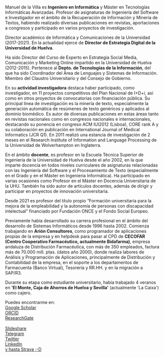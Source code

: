Manuel de la Villa es **Ingeniero en Informática** y Máster en Tecnologías Informáticas Avanzadas. Profesor de asignaturas de Ingeniería del Software e Investigador en el ámbito de la Recuperación de Información y Minería de Textos, habiendo realizado diversas publicaciones en revistas, aportaciones a congresos y participado en varios proyectos de investigación.

Director académico de Informática y Comunicaciones de la Universidad (2017-2021). En la actualidad ejerce de **Director de Estrategia Digital de la Universidad de Huelva**.

Ha sido Director del Curso de Experto en Estrategia Social Media, Comunicación y Marketing Online impartido en la Universidad de Huelva (2012-2015).
Pertenece al **Depto. de Tecnologías de la Información**, del que ha sido Coordinador del Área de Lenguajes y Sistemas de Información. Miembro del Claustro Universitario y del Consejo de Gobierno.

En su **actividad investigadora** destaca haber participado, como investigador, en 11 proyectos competitivos del Plan Nacional de I+D+i, así como en otros proyectos de convocatorias con financiación pública. Su principal línea de investigación es la minería de texto, especialmente la generación automática de resúmenes de texto genéricos y aplicados al dominio biomédico. Es autor de diversas publicaciones en estas áreas tanto en revistas nacionales como en congresos nacionales e internacionales, destacando su ponencia en congreso ACM IUI2012 (Lisboa), CORE rank A y su colaboración en publicación en International Journal of Medical Informatics (JCR Q1). 
En 2011 realizó una estancia de investigación de 2 meses en el Research Institute of Information and Language Processing de la Universidad de Wolverhampton en Inglaterra.

En el ámbito **docente**, es profesor en la Escuela Técnica Superior de Ingeniería de la Universidad de Huelva desde el año 2002, en la que imparte docencia en todos niveles curriculares de asignaturas relacionadas con las Ingeniería del Software y el Procesamiento de Texto (especialmente en el Grado y en el Máster en Ingeniería Informática). Ha participado en varias ocasiones como Profesor en el Máster en Docencia Universitaria de la UHU. También ha sido autor de artículos docentes, además de dirigir y participar en proyectos de innovación universitaria.

Desde 2021 es profesor del título propio “Formación universitaria para la mejora de la empleabilidad y la autonomía de personas con discapacidad intelectual” financiado por Fundación ONCE y el Fondo Social Europeo.

Previamente había desarrollado su carrera profesional en el ámbito del desarrollo de Sistemas Informáticos desde 1996 hasta 2002. Comienza trabajando en **Arión Consultores**, como programador de aplicaciones propias de la empresa y en helpdesk para pasar al CPD de **CECOFAR (Centro Cooperativo Farmacéutico, actualmente Bidafarma)**, empresa andaluza de Distribución Farmacéutica, con más de 350 empleados, factura más de 70.000 mill. ptas. (datos año 2000), donde realiza labores de Análisis y Programación de Aplicaciones, principalmente de Distribución y Contabilidad de la empresa, en el soporte a los departamentos de Farmacuenta (Banco Virtual), Tesorería y RR.HH. y en la migración a SAP/R3.

Durante su etapa como estudiante universitario, había trabajado 4 veranos en **'El Monte, Caja de Ahorros de Huelva y Sevilla'** (actualmente 'La Caixa') como cajero.

Puedes encontrarme en:<br>
<a href="https://scholar.google.es/citations?user=EkOzJ9kAAAAJ&hl=es"> Google Scholar</a><br>
<a href="https://orcid.org/0000-0003-3464-2944">ORCID</a><br>
<a href="https://www.researchgate.net/profile/Manuel_De_la_Villa">ResearchGate</a><br>
<br>
<a href="https://es.slideshare.net/mvilla">Slideshare</a><br>
<a href="https://t.me/mdelavilla">Telegram</a><br>
<a href="https://www.twitter.com/MdelaVilla">Twitter</a><br>
<a href="http://www.linkedin.com/in/manueldelavilla">LinkedIn</a><br>
<a href="https://www.strava.com/athletes/3889461">y hasta Strava ;-D </a><br>
<a href=""> </a><br>
<a href=""> </a><br>

<!--
**MdelaVilla/MdelaVilla** is a ✨ _special_ ✨ repository because its `README.md` (this file) appears on your GitHub profile.

Here are some ideas to get you started:

- 🔭 I’m currently working on ...
- 🌱 I’m currently learning ...
- 👯 I’m looking to collaborate on ...
- 🤔 I’m looking for help with ...
- 💬 Ask me about ...
- 📫 How to reach me: ...
- 😄 Pronouns: ...
- ⚡ Fun fact: ...
-->

